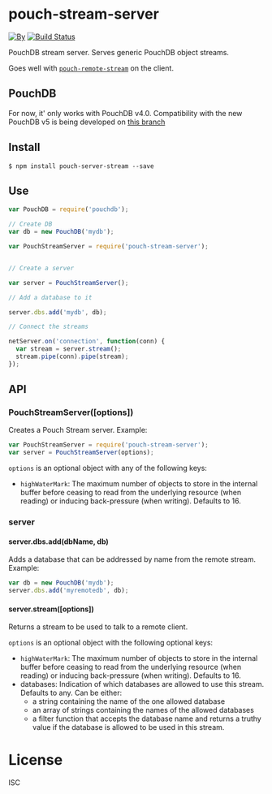 # pouch-stream-server

[![By](https://img.shields.io/badge/made%20by-yld!-32bbee.svg?style=flat)](http://yld.io/contact?source=github-nock)
[![Build Status](https://secure.travis-ci.org/pgte/pouch-stream-server.svg)](http://travis-ci.org/pgte/pouch-stream-server)

PouchDB stream server. Serves generic PouchDB object streams.

Goes well with [`pouch-remote-stream`](https://github.com/pgte/pouch-remote-stream) on the client.

## PouchDB

For now, it' only works with PouchDB v4.0. Compatibility with the new PouchDB v5 is being developed on [this branch](https://github.com/pgte/pouch-stream-server/tree/pouchdb-5)

## Install

```
$ npm install pouch-server-stream --save
```


## Use

```js
var PouchDB = require('pouchdb');

// Create DB
var db = new PouchDB('mydb');

var PouchStreamServer = require('pouch-stream-server');


// Create a server

var server = PouchStreamServer();

// Add a database to it

server.dbs.add('mydb', db);

// Connect the streams

netServer.on('connection', function(conn) {
  var stream = server.stream();
  stream.pipe(conn).pipe(stream);
});
```

## API

### PouchStreamServer([options])

Creates a Pouch Stream server. Example:

```js
var PouchStreamServer = require('pouch-stream-server');
var server = PouchStreamServer(options);
```

`options` is an optional object with any of the following keys:

* `highWaterMark`: The maximum number of objects to store in the internal buffer before ceasing to read from the underlying resource (when reading) or inducing back-pressure (when writing). Defaults to 16.
 
### server

#### server.dbs.add(dbName, db)

Adds a database that can be addressed by name from the remote stream. Example:

```js
var db = new PouchDB('mydb');
server.dbs.add('myremotedb', db);
```

#### server.stream([options])

Returns a stream to be used to talk to a remote client.

`options` is an optional object with the following optional keys:

* `highWaterMark`: The maximum number of objects to store in the internal buffer before ceasing to read from the underlying resource (when reading) or inducing back-pressure (when writing). Defaults to 16.
* databases: Indication of which databases are allowed to use this stream. Defaults to any. Can be either:
  * a string containing the name of the one allowed database
  * an array of strings containing the names of the allowed databases
  * a filter function that accepts the database name and returns a truthy value if the database is allowed to be used in this stream.

# License

ISC